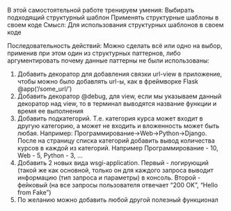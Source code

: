 В этой самостоятельной работе тренируем умения:
Выбирать подходящий структурный шаблон
Применять структурные шаблоны в своем коде
Смысл:
Для использования структурных шаблонов в своем коде

Последовательность действий:
Можно сделать всё или одно на выбор, применив при этом один из структурных паттернов, либо аргументировать почему данные паттерны не были использованы:
1. Добавить декоратор для добавления связки url-view в приложение, чтобы можно было добавлять url-ы, как в фреймворке Flask @app(‘/some_url/’)
2. Добавить декоратор @debug, для view, если мы указываем данный декоратор над view, то в терминал выводятся название функции и время ее выполнения
3. Добавить подкатегорий. Т.е. категория курса может входит в другую категорию, а может не входить и вложенность может быть любая. Например: Программирование->Web->Python->Django. После на страницу списка категорий добавить вывод количества курсов в каждой из категорий. Например Программирование - 10, Web - 5, Python - 3, …
4. Добавить 2 новых вида wsgi-application. Первый - логирующий (такой же как основной, только он для каждого запроса выводит информацию (тип запроса и параметры) в консоль. Второй - фейковый (на все запросы пользователя отвечает “200 OK”, “Hello from Fake”)
5. По желанию можно добавить любой другой полезный функционал
